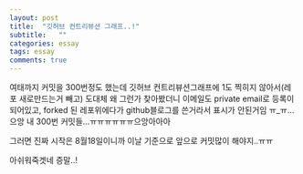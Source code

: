 ```yaml
---
layout: post
title:  "깃허브 컨트리뷰션 그래프..!"
subtitle:   ""
categories: essay
tags: essay
comments: true
---
```




여태까지 커밋을 300번정도 했는데 깃허브 컨트리뷰션그래프에 1도 찍히지 않아서(레포 새로만드는거 빼고) 도대체 왜 그런가 찾아봤더니  이메일도 private email로 등록이 되어있고, forked 된 레포위에다가 github블로그를 쓴거라서 표시가 안된거임 ㅠ_ㅠ...으앙 내 300번 커밋들...ㅠㅠㅠㅠㅠㅠ으앙아아아

그러면 진짜 시작은 8월18일이니까 이날 기준으로 앞으로 커밋많이 해야지..ㅠㅠ

아쉬워죽겟네 증말..!